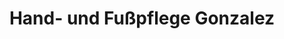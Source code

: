 ---
title: "Hand- und Fußpflege Gonzalez"
url: /beckum/hand-und-fusspflege-gonzalez/
shop: Kosmetik
---